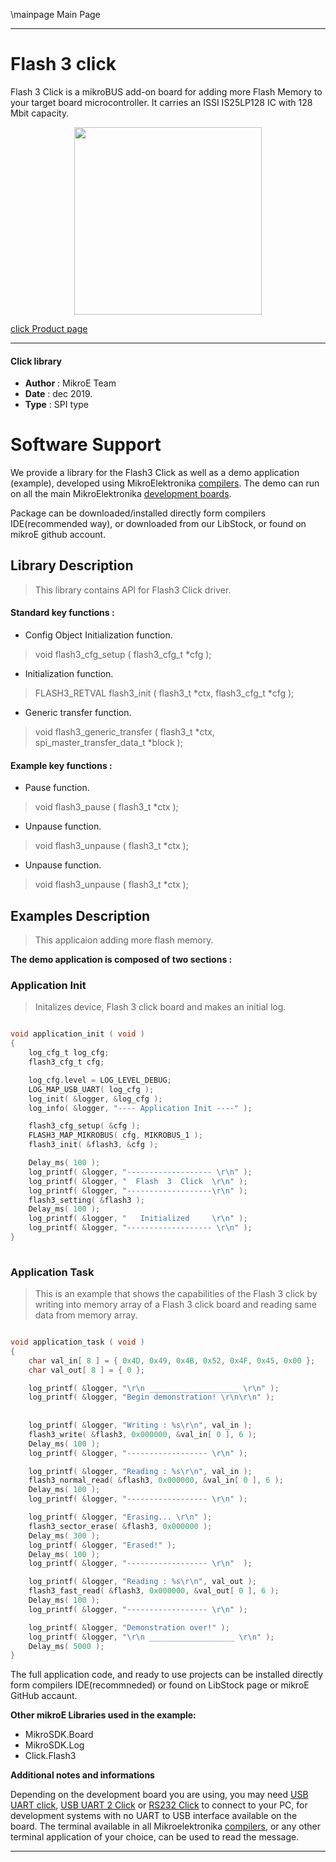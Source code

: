\mainpage Main Page
 
 

---
# Flash 3 click

Flash 3 Click is a mikroBUS add-on board for adding more Flash Memory to your target board microcontroller. It carries an ISSI IS25LP128 IC with 128 Mbit capacity.

<p align="center">
  <img src="https://download.mikroe.com/images/click_for_ide/flash3_click.png" height=300px>
</p>

[click Product page](https://www.mikroe.com/flash-3-click)

---


#### Click library 

- **Author**        : MikroE Team
- **Date**          : dec 2019.
- **Type**          : SPI type


# Software Support

We provide a library for the Flash3 Click 
as well as a demo application (example), developed using MikroElektronika 
[compilers](https://shop.mikroe.com/compilers). 
The demo can run on all the main MikroElektronika [development boards](https://shop.mikroe.com/development-boards).

Package can be downloaded/installed directly form compilers IDE(recommended way), or downloaded from our LibStock, or found on mikroE github account. 

## Library Description

> This library contains API for Flash3 Click driver.

#### Standard key functions :

- Config Object Initialization function.
> void flash3_cfg_setup ( flash3_cfg_t *cfg ); 
 
- Initialization function.
> FLASH3_RETVAL flash3_init ( flash3_t *ctx, flash3_cfg_t *cfg );

- Generic transfer function.
> void flash3_generic_transfer ( flash3_t *ctx, spi_master_transfer_data_t *block );


#### Example key functions :

- Pause function.
> void flash3_pause ( flash3_t *ctx );
 
- Unpause function.
> void flash3_unpause ( flash3_t *ctx );

- Unpause function.
> void flash3_unpause ( flash3_t *ctx );

## Examples Description
 
> This applicaion adding more flash memory. 

**The demo application is composed of two sections :**

### Application Init 

> Initalizes device, Flash 3 click board and makes an initial log. 

```c

void application_init ( void )
{
    log_cfg_t log_cfg;
    flash3_cfg_t cfg;

    log_cfg.level = LOG_LEVEL_DEBUG;
    LOG_MAP_USB_UART( log_cfg );
    log_init( &logger, &log_cfg );
    log_info( &logger, "---- Application Init ----" );

    flash3_cfg_setup( &cfg );
    FLASH3_MAP_MIKROBUS( cfg, MIKROBUS_1 );
    flash3_init( &flash3, &cfg );

    Delay_ms( 100 );
    log_printf( &logger, "------------------- \r\n" );
    log_printf( &logger, "  Flash  3  Click  \r\n" );
    log_printf( &logger, "-------------------\r\n" );
    flash3_setting( &flash3 );
    Delay_ms( 100 );
    log_printf( &logger, "   Initialized     \r\n" );
    log_printf( &logger, "------------------- \r\n" );
}
  
```

### Application Task

> This is an example that shows the capabilities of the Flash 3 click by
  writing into memory array of a Flash 3 click board and reading same data from memory array.

```c

void application_task ( void )
{
    char val_in[ 8 ] = { 0x4D, 0x49, 0x4B, 0x52, 0x4F, 0x45, 0x00 };
    char val_out[ 8 ] = { 0 };

    log_printf( &logger, "\r\n ____________________ \r\n" );
    log_printf( &logger, "Begin demonstration! \r\n\r\n" );
    
    
    log_printf( &logger, "Writing : %s\r\n", val_in );
    flash3_write( &flash3, 0x000000, &val_in[ 0 ], 6 );
    Delay_ms( 100 );
    log_printf( &logger, "------------------ \r\n" );

    log_printf( &logger, "Reading : %s\r\n", val_in );
    flash3_normal_read( &flash3, 0x000000, &val_in[ 0 ], 6 );
    Delay_ms( 100 );
    log_printf( &logger, "------------------ \r\n" );

    log_printf( &logger, "Erasing... \r\n" );
    flash3_sector_erase( &flash3, 0x000000 );
    Delay_ms( 300 );
    log_printf( &logger, "Erased!" );
    Delay_ms( 100 );
    log_printf( &logger, "------------------ \r\n"  );

    log_printf( &logger, "Reading : %s\r\n", val_out );
    flash3_fast_read( &flash3, 0x000000, &val_out[ 0 ], 6 );
    Delay_ms( 100 );
    log_printf( &logger, "------------------ \r\n" );

    log_printf( &logger, "Demonstration over!" );
    log_printf( &logger, "\r\n ___________________ \r\n" );
    Delay_ms( 5000 );
}  

```

The full application code, and ready to use projects can be  installed directly form compilers IDE(recommneded) or found on LibStock page or mikroE GitHub accaunt.

**Other mikroE Libraries used in the example:** 

- MikroSDK.Board
- MikroSDK.Log
- Click.Flash3

**Additional notes and informations**

Depending on the development board you are using, you may need 
[USB UART click](https://shop.mikroe.com/usb-uart-click), 
[USB UART 2 Click](https://shop.mikroe.com/usb-uart-2-click) or 
[RS232 Click](https://shop.mikroe.com/rs232-click) to connect to your PC, for 
development systems with no UART to USB interface available on the board. The 
terminal available in all Mikroelektronika 
[compilers](https://shop.mikroe.com/compilers), or any other terminal application 
of your choice, can be used to read the message.



---
